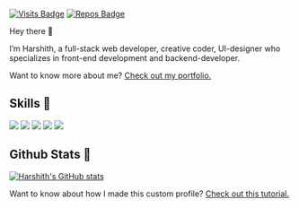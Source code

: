 [![Visits Badge](https://badges.pufler.dev/visits/harshithv25/harshithv25)](https://harshithv25.netlify.app)
[![Repos Badge](https://badges.pufler.dev/repos/harshithv25)](https://github.com/harshithv25)

Hey there 👋

I’m Harshith, a full-stack web developer, creative coder, UI-designer who specializes in front-end development and backend-developer.

Want to know more about me? [Check out my portfolio.](https://harshithv25.netlify.app)

## Skills 🎯

![](https://img.shields.io/badge/Code-React-informational?style=flat&logo=react&logoColor=white&color=4AB197)
![](https://img.shields.io/badge/Code-Redux-informational?style=flat&logo=Redux&logoColor=white&color=4AB197)
![](https://img.shields.io/badge/Code-JavaScript-informational?style=flat&logo=JavaScript&logoColor=white&color=4AB197)
![](https://img.shields.io/badge/Code-MongoDB-informational?style=flat&logo=MongoDB&logoColor=white&color=4AB197)
![](https://img.shields.io/badge/Code-MySQL-informational?style=flat&logo=MySQL&logoColor=white&color=4AB197)

## Github Stats 📃

[![Harshith's GitHub stats](https://github-readme-stats.vercel.app/api?username=harshithv25)](https://github.com/harshithv25)

Want to know about how I made this custom profile? [Check out this tutorial.](https://daily.dev/blog/creating-a-killer-github-profile-readme-part-1)

